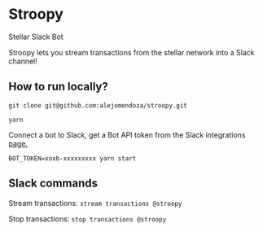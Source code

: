 # Stroopy
Stellar Slack Bot

Stroopy lets you stream transactions from the stellar network into a Slack channel!

## How to run locally?
`git clone git@github.com:alejomendoza/stroopy.git`

`yarn`

Connect a bot to Slack, get a Bot API token from the Slack integrations [page.](https://my.slack.com/services/new/bot)

`BOT_TOKEN=xoxb-xxxxxxxxx yarn start`

## Slack commands

Stream transactions: `stream transactions @stroopy`

Stop transactions: `stop transactions @stroopy`
